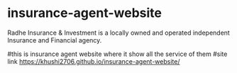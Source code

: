 # insurance-agent-website
Radhe Insurance &amp; Investment is a locally owned and operated independent Insurance and Financial agency. 

#this is insurance agent website where it show all the service of them 
#site link
https://khushi2706.github.io/insurance-agent-website/
